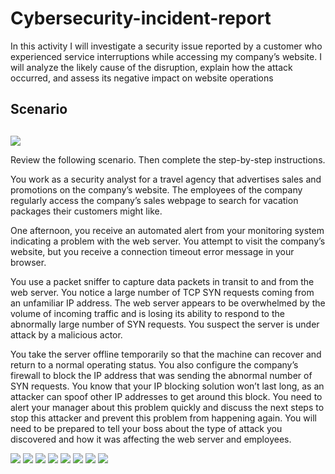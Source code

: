 # Cybersecurity-incident-report
In this activity I will investigate a security issue reported by a customer who experienced service interruptions while accessing my company’s website. I will analyze the likely cause of the disruption, explain how the attack occurred, and assess its negative impact on website operations

## Scenario

## 

![](https://d3c33hcgiwev3.cloudfront.net/imageAssetProxy.v1/KVIvSDP-QXCARpFc_dG0CA_8d5c190ce99a4a60962bcd5dd17a2bf1_image.png?expiry=1750636800000&hmac=-f-128ncU5uRgrv1kQ7ELbuFVge-ecOdEDoAe1ys_jk)

Review the following scenario. Then complete the step-by-step instructions.

You work as a security analyst for a travel agency that advertises sales and promotions on the company’s website. The employees of the company regularly access the company’s sales webpage to search for vacation packages their customers might like. 

One afternoon, you receive an automated alert from your monitoring system indicating a problem with the web server. You attempt to visit the company’s website, but you receive a connection timeout error message in your browser.

You use a packet sniffer to capture data packets in transit to and from the web server. You notice a large number of TCP SYN requests coming from an unfamiliar IP address. The web server appears to be overwhelmed by the volume of incoming traffic and is losing its ability to respond to the abnormally large number of SYN requests. You suspect the server is under attack by a malicious actor.

You take the server offline temporarily so that the machine can recover and return to a normal operating status. You also configure the company’s firewall to block the IP address that was sending the abnormal number of SYN requests. You know that your IP blocking solution won’t last long, as an attacker can spoof other IP addresses to get around this block. You need to alert your manager about this problem quickly and discuss the next steps to stop this attacker and prevent this problem from happening again. You will need to be prepared to tell your boss about the type of attack you discovered and how it was affecting the web server and employees.

![](WIRESH~1.PNG)
![](WIRESH~2.PNG)
![](WIRESH~3.PNG)
![](WIRESH~4.PNG)
![](WI4085~1.PNG)
![](WI7A46~1.PNG)
![](Cybersecurity-incident-report/Incident-report-1.png)
![](Cybersecurity-incident-report/Incident-report-2.png)
